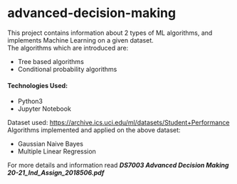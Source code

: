 # advanced-decision-making
This project contains information about 2 types of ML algorithms, and implements Machine Learning on a given dataset. <br>
The algorithms which are introduced are: <br>
* Tree based algorithms <br>
* Conditional probability algorithms <br>

#### Technologies Used:
* Python3
* Jupyter Notebook

Dataset used: https://archive.ics.uci.edu/ml/datasets/Student+Performance <br>
Algorithms implemented and applied on the above dataset: <br>
* Gaussian Naive Bayes <br>
* Multiple Linear Regression <br>

For more details and information read <i>**DS7003 Advanced Decision Making 20-21_Ind_Assign_2018506.pdf**</i>

